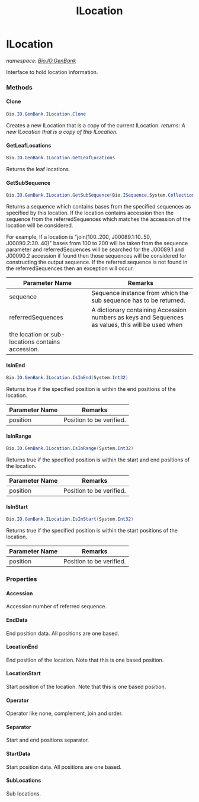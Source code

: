 ﻿---
title: ILocation
---

# ILocation
_namespace: [Bio.IO.GenBank](N-Bio.IO.GenBank.html)_

Interface to hold location information.

### Methods

#### Clone
```csharp
Bio.IO.GenBank.ILocation.Clone
```
Creates a new ILocation that is a copy of the current ILocation.
_returns: A new ILocation that is a copy of this ILocation._

#### GetLeafLocations
```csharp
Bio.IO.GenBank.ILocation.GetLeafLocations
```
Returns the leaf locations.

#### GetSubSequence
```csharp
Bio.IO.GenBank.ILocation.GetSubSequence(Bio.ISequence,System.Collections.Generic.Dictionary{System.String,Bio.ISequence})
```
Returns a sequence which contains bases from the specified sequences as specified by this location.
 If the location contains accession then the sequence from the referredSequences which matches the 
 accession of the location will be considered.
 
 For example, 
 If a location is "join(100..200, J00089.1:10..50, J00090.2:30..40)"
 bases from 100 to 200 will be taken from the sequence parameter and referredSequences will
 be searched for the J00089.1 and J00090.2 accession if found then those sequences will be considered 
 for constructing the output sequence.
 If the referred sequence is not found in the referredSequences then an exception will occur.

|Parameter Name|Remarks|
|--------------|-------|
|sequence|Sequence instance from which the sub sequence has to be returned.|
|referredSequences|A dictionary containing Accession numbers as keys and Sequences as values, this will be used when
            the location or sub-locations contains accession.|


#### IsInEnd
```csharp
Bio.IO.GenBank.ILocation.IsInEnd(System.Int32)
```
Returns true if the specified position is within the end positions of the location.

|Parameter Name|Remarks|
|--------------|-------|
|position|Position to be verified.|


#### IsInRange
```csharp
Bio.IO.GenBank.ILocation.IsInRange(System.Int32)
```
Returns true if the specified position is within the start and end positions of the location.

|Parameter Name|Remarks|
|--------------|-------|
|position|Position to be verified.|


#### IsInStart
```csharp
Bio.IO.GenBank.ILocation.IsInStart(System.Int32)
```
Returns true if the specified position is within the start positions of the location.

|Parameter Name|Remarks|
|--------------|-------|
|position|Position to be verified.|




### Properties

#### Accession
Accession number of referred sequence.
#### EndData
End position data.
 All positions are one based.
#### LocationEnd
End position of the location.
 Note that this is one based position.
#### LocationStart
Start position of the location.
 Note that this is one based position.
#### Operator
Operator like none, complement, join and order.
#### Separator
Start and end positions separator.
#### StartData
Start position data.
 All positions are one based.
#### SubLocations
Sub locations.

